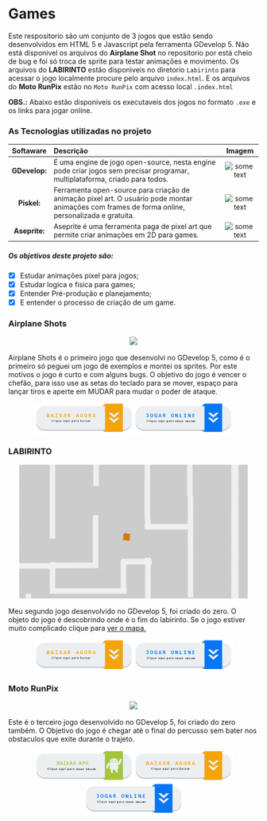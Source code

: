 # Games
Este respositorio são um conjunto de 3 jogos que estão sendo desenvolvidos em HTML 5 e Javascript pela ferramenta GDevelop 5. Não está disponivel os arquivos do **Airplane Shot** no repositorio por está cheio de bug e foi só troca de sprite para testar animações e movimento. Os arquivos do **LABIRINTO** estão disponiveis no diretorio `Labirinto` para acessar o jogo localmente procure pelo arquivo `index.html`. E os arquivos do **Moto RunPix** estão no `Moto RunPix` com acesso local `.index.html`

**OBS.:** Abaixo estão disponiveis os executaveis dos jogos no formato `.exe` e os links para jogar online.
### As Tecnologias utilizadas no projeto
Softaware | Descrição |Imagem
:---: | :--- | :----:
<b>GDevelop:</b> | É uma engine de jogo open-source, nesta engine pode criar jogos sem precisar programar, multiplataforma, criado para todos. | <img src="https://img.utdstc.com/icons/gdevelop-windows.png:225" alt="some text" width=100>
<b>Piskel:</b> | Ferramenta open-source para criação de animação pixel art. O usuário pode montar animações com frames de forma online, personalizada e gratuita. | <img src="https://opensource.com/sites/default/files/images/life-uploads/piskel.png" alt="some text" width=100>
<b>Aseprite:</b> | Aseprite é uma ferramenta paga de pixel art que permite criar animações em 2D para games. | <img src="https://i2.wp.com/noellembrooks.com/wp-content/uploads/2000/09/Aseprite-1.png" alt="some text" width=100>

##### Os objetivos deste projeto são:
- [x] Estudar animações pixel para jogos;
- [x] Estudar logica e fisica para games;
- [x] Entender Pré-produção e planejamento;
- [x] E entender o processo de criação de um game.
### Airplane Shots
<p align="center">
  <img width="460" src="https://github.com/EuCarlos/Games/blob/master/imagens/YouCut_20200624_164324871.gif">
</p>
Airplane Shots é o primeiro jogo que desenvolvi no GDevelop 5, como é o primeiro só peguei um jogo de exemplos e montei os sprites. Por este motivos o jogo é curto e com alguns bugs. O objetivo do jogo é vencer o chefão, para isso use as setas do teclado para se mover, espaço para lançar tiros e aperte em MUDAR para mudar o poder de ataque.
<p align="center">
  <a href="https://mega.nz/file/Lc1T0RhJ#EzP-74DkMaAwj7fYoKu4-ycHaxBbsIFNXnHwW23CzcM" target="_blank"><img width="200" src="https://github.com/EuCarlos/Games/blob/master/imagens/botao1.png"></a><a href="https://games.gdevelop-app.com/game-6d5b344c-2f26-4465-811f-a0fa39480f11/index.html" target="_blank"><img width="200" src="https://github.com/EuCarlos/Games/blob/master/imagens/botao2.png"></a>
</p>

### LABIRINTO
<p align="center">
  <img width="460" src="https://raw.githubusercontent.com/EuCarlos/Games/master/imagens/LABIRINTO.gif">
</p>

Meu segundo jogo desenvolvido no GDevelop 5, foi criado do zero. O objeto do jogo é descobrindo onde é o fim do labirinto. Se o jogo estiver muito complicado clique para [ver o mapa.](https://raw.githubusercontent.com/EuCarlos/Games/master/imagens/Mapa-do-Jogo.PNG)
<p align="center">
  <a href="https://mega.nz/file/rd9FwL6Q#ML3K_AReqY4CyF4xiqSgECfLj7jfpM2vWhmIN18akog" target="_blank"><img width="200" src="https://github.com/EuCarlos/Games/blob/master/imagens/botao1.png"></a><a href="https://games.gdevelop-app.com/game-c65ac604-0aa6-4e3d-b775-fdc06f1a4959/index.html" target="_blank"><img width="200" src="https://github.com/EuCarlos/Games/blob/master/imagens/botao2.png"></a>
</p>

### Moto RunPix
<p align="center">
  <img width="150" src="https://github.com/EuCarlos/Games/blob/master/imagens/MRP.gif?raw=true">
</p>
Este é o terceiro jogo desenvolvido no GDevelop 5, foi criado do zero tambêm. O Objetivo do jogo é chegar até o final do percusso sem bater nos obstaculos que exite durante o trajeto.
<p align="center">
  <a href="https://mega.nz/file/iQNn2AwA#tbOz2wMB3HPR-xUvac56YjGV4-ELHbcfNl66wHKHvFs" target="_blank"><img width="200" src="https://github.com/EuCarlos/Games/blob/master/imagens/botao3.png"></a><a href="https://mega.nz/file/zF83xRZJ#SUU4tjMs0guOE-h9mywI7E5-xvj6HMH9xVPSFaSZRac" target="_blank"><img width="200" src="https://github.com/EuCarlos/Games/blob/master/imagens/botao1.png"></a><a href="https://games.gdevelop-app.com/game-317389c4-7391-4948-9ecb-fe822effa580/index.html" target="_blank"><img width="200" src="https://github.com/EuCarlos/Games/blob/master/imagens/botao2.png"></a>
</p>
